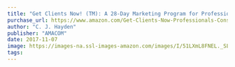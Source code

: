 ```yaml
---
title: "Get Clients Now! (TM): A 28-Day Marketing Program for Professionals, Consultants, and Coaches"
purchase_url: https://www.amazon.com/Get-Clients-Now-Professionals-Consultants/dp/081443245X?SubscriptionId=AKIAIVZLK2PABGQI2KAQ&tag=everrail-20&linkCode=xm2&camp=2025&creative=165953&creativeASIN=081443245X
author: "C. J. Hayden"
publisher: "AMACOM"
date: 2017-11-07
image: https://images-na.ssl-images-amazon.com/images/I/51LXmL8FNEL._SL75_.jpg
tags:
---
```


